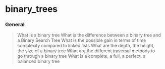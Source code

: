 # binary_trees
### General

>    What is a binary tree
>    What is the difference between a binary tree and a Binary Search Tree
>    What is the possible gain in terms of time complexity compared to linked lists
>    What are the depth, the height, the size of a binary tree
>    What are the different traversal methods to go through a binary tree
>    What is a complete, a full, a perfect, a balanced binary tree
